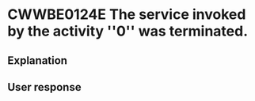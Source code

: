 # CWWBE0124E The service invoked by the activity ''0'' was terminated.

## Explanation

## User response